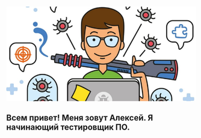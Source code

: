 ![Hi there](media/200502_164248_6001.jpg)

## Всем привет! Меня зовут Алексей. Я начинающий тестировщик ПО. 